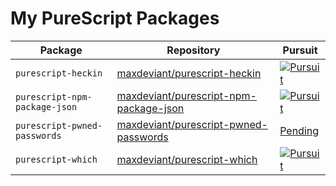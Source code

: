 # My PureScript Packages

| Package                       | Repository                                                                                          | Pursuit                                                                                                                                                      |
| ----------------------------- | --------------------------------------------------------------------------------------------------- | ------------------------------------------------------------------------------------------------------------------------------------------------------------ |
| `purescript-heckin`           | [maxdeviant/purescript-heckin](https://github.com/maxdeviant/purescript-heckin)                     | [![Pursuit](https://pursuit.purescript.org/packages/purescript-heckin/badge)](https://pursuit.purescript.org/packages/purescript-heckin)                     |
| `purescript-npm-package-json` | [maxdeviant/purescript-npm-package-json](https://github.com/maxdeviant/purescript-npm-package-json) | [![Pursuit](https://pursuit.purescript.org/packages/purescript-npm-package-json/badge)](https://pursuit.purescript.org/packages/purescript-npm-package-json) |
| `purescript-pwned-passwords`  | [maxdeviant/purescript-pwned-passwords](https://github.com/maxdeviant/purescript-pwned-passwords)   | [Pending](https://github.com/purescript/registry/pull/75)                                                                                                    |
| `purescript-which`            | [maxdeviant/purescript-which](https://github.com/maxdeviant/purescript-which)                       | [![Pursuit](https://pursuit.purescript.org/packages/purescript-which/badge)](https://pursuit.purescript.org/packages/purescript-which)                       |
